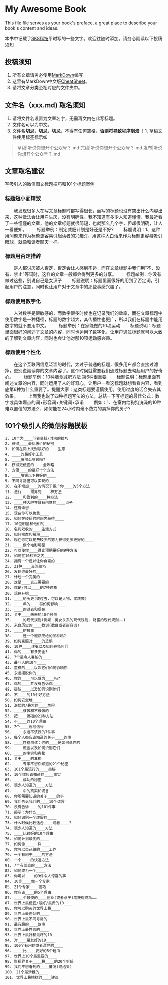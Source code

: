 # My Awesome Book

This file file serves as your book's preface, a great place to describe your book's content and ideas.

本书中记载了[SK8科技](https://sk8.tech)平时写的一些文字。欢迎往随时添加。请务必阅读以下投稿须知

## 投稿须知
1. 所有文章请务必使用[MarkDown](https://github.com/adam-p/markdown-here/wiki/Markdown-Cheatsheet)编写
1. 这里有MarkDown中文版[CheatSheet](https://github.com/adam-p/markdown-here/wiki/Markdown-Cheatsheet)。
1. 请将文章分类至相对应的文件夹中。


## 文件名（xxx.md) 取名须知
1. 请将文件名设置为文章名字，无需再文内在此写标题。
1. 文件名可以为中文。
1. 文件名**切忌**，**切忌**，**切忌**，不得有任何空格，__否则将导致程序崩溃__ ！1. 草稿文件使用标签标示如
> 草稿|听说你想开个公众号？.md
> 完稿|听说你想开个公众号？.md
> 发布|听说你想开个公众号？.md

## 文章取名建议

写吸引人的微信图文标题技巧和101个标题案例

### 标题短小而精致
　　我发现很多人在写文章标题时都写得很长，而写的标题也没有突出什么内容出来，这种做法会让用户生厌，没有明确性。我不知道有多少人知道懂懂，我最近看了一些懂懂的文章，他的文章标题就很简短，也就那么几个字，但却很明确，让人一看便知。
　　标题举例：制定减肥计划是好还是不好?
　　标题说明：1、这种用问题来作为标题更容易引起读者的兴趣;2、用这种大白话来作为标题更容易吸引眼球，就像和读者聊天一样。
### 标题用否定措辞
　　是人都讨厌被人否定，否定会让人感到不适，而在文章标题中我们用“不、没有、禁止”等词时，这样的文章一般都会得到更多的分享。
　　标题举例：你没有做过这些，别说自己是女汉子
　　标题说明：标题里面很好的用到了否定词，引起用户的注意，同时也让用户对于文章中的那些事感兴趣了。
### 标题使用数字化
　　人对数字是很敏感的，而数字很多时候也在记录我们的效率，而在文章标题中使用数字是一种捷径，标题的数字越大，其传播性也更广，所以我们在标题中能用数字的就不要用中文。
　　标题举例：在家能做的10项运动
　　标题说明：标题里面很好的阐述了文章的内容，同时也运用了数字化，让用户通过标题就可以大致的了解到文章内容，同时也会让他对那10项运动感兴趣。
### 标题使用个性化
　　在这个互联网信息泛滥的时代，太过于普通的标题，很多用户都会直接过滤掉，更别说阅读你的文章内容了。这个时候就需要我们通过标题去勾起用户的好奇心。
　　标题举例：10种膳食减肥方法 第6种很重要
　　标题说明：标题里面有阐述文章的内容，同时运用了人的好奇心，让用户一看这标题就想看看内容，看到底第6种为什么重要了。提醒大家：这类标题要谨慎使用，使用过度的话会失去其效果。
　　上面我也说了四种标题写法的方法，总结一下写标题的最佳公式：数字或具体爆点的词+形容词+关键词+承诺
　　例如：1、在室内给狗狗洗澡的10种难以置信的方法;2、如何能在24小时内毫不费力的卖掉你的房子?

## 101个吸引人的微信标题模板

    1. 10个为____节省金钱/时间的技巧
    2. 获得____最优惠价的秘密
    3. 如何在网上找到最好的____生意
    4. ____的最好小工具
    5. ____值那么多钱吗?
    6. 获得更便宜的____全攻略
    7. 方便____的最好十个方法
    8. ____块钱以下最好的____
    9. 不同寻常但可以实现的____
    10. 在不增加____的情况下推广你____的5个方法
    11. 进行____预算的____种方法
    12. ____和盈利的____种方法
    13. ____种大胆并具有创意的____点子
    14. 还有谁想____
    15. 现在你可以免费____
    16. 如何在较短的时间内获得____
    17. 10位明星和他们的____
    18. 名利双收的____生活方式
    19. 如何揣摩和扮演____
    20. 现在你可以花费较少的努力获得更多更好的____
    21. ____像个电影明星
    22. 可以使你____得比预期要好的9种方法
    23. 如何在10秒钟之内____
    24. 拥有一个足以让你自豪的____
    25. 21种____交流技巧
    26. 发现你最好的____
    27. 计划一个完美的____
    28. 这是____真正需要的
    29. 你是/可以____的7种迹象
    30. 现在开始____
    31. ____的历史(或过去，可以是人物，实践等)
    32. ____年的____将如何影响____
    33. ____的过去和现在
    34. 关于____未来的40个预测
    35. ____的现代规则(例如：男女关系的现代规则. 财富的现代规则……)
    36. 来自历史的____教训(数目或者形容词)
    37. ____的故事
    38. ____是一个濒临灭绝的品种吗?
    39. 如何克服对____的恐惧
    40. 10种____诈骗以及如何避免它们
    41. 你的____有多安全?    
    42. 7个最令人害怕的____
    43. 最吓人的10个____
    44. 蛮横的____以及它们如何影响你
    45. 永远摆脱你的____
    46. 你的____可以成为____吗?
    47. 你的____并没有告诉你____
    48. 提防____以及如何识别他们
    49. 不____的10个好方法
    50. 如何安全地____
    51. 潜伏的/最大的____危险
    52. ____该做和不该做的
    53. 把____搞砸的21种方法
    54. 不____的10个理由
    55. 7个____危险信号
    56. ____永远不该做的7件事
    57. 每个人都应该知道的关于____的事
    58. ____性格测试：你的____是如何说你的
    59. ____谎言以及如何识别它们
    60. ____的事实和奥秘
    61. 关于____的真相
    62. ____专家不想你知道的21个秘密
    63. 101个最流行的____奥秘
    64. 10个你应该知道的____事实
    65. ____成功的秘密
    66. 很少人知道的____方法
    67. ____中的真实和谎言
    68. 你所需要知道的关于____的事
    69. 我们告诉我们的____10个谎言
    70. 没有告诉____的101件事
    71. 揭示：为什么____
    72. 如何识别一个虚假的____
    73. 什么时候比较适合____或者____?
    74. 很少人知道的____方法
    75. ____比较好的10个理由
    76. 如何计划最优的____
    77. 如何像____一样____
    78. 你可以自己做的____工作
    79. 一个有利于____的方法
    80. 一个____的快速方法
    81. 7个有创意的____方法
    82. 如何成为一个____
    83. 你可以____的9件令人惊喜的事
    84. 10步____像一个专家
    85. 21个专家____技巧
    86. 你应该____的5个理由
    87. ____个最傻的____创业(或者点子)均获得成功……
    87. 世界上最便宜/最好/最贵的10____
    88. 你可以购买的世界上最____
    89. 世界上最差劲的____
    90. 世界上最不同寻常的____
    91. 最有趣的____故事
    92. 世界上最性感的____
    93. 世界上最好和最坏的10____
    94. 对____最友好的19____
    95. 100个有用的或者漂亮的____
    96. ____比____要好的5个理由
    97. 世界上10个最重要的____
    98. 影视界关于____最____的20个剪辑
    99. 我们不想看到的____情况(或结果)
    100. 21个最滑稽的____
    101. 世界上最糟糕的____建议